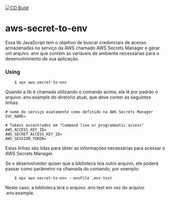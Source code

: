 [![CD Build](https://github.com/jhomarolo/aws-secret-to-env/actions/workflows/cd.yml/badge.svg?branch=main)](https://github.com/jhomarolo/aws-secret-to-env/actions/workflows/cd.yml)

# aws-secret-to-env

Essa lib JavaScript tem o objetivo de buscar credenciais de acesso armazenadas no serviço da AWS chamado AWS Secrets Manager e gerar um arquivo .env que contém as variáveis de ambiente necessárias para o desenvolvimento de sua aplicação.

### Using

```
    $ npx aws-secret-to-env
```

Quando a lib é chamada utilizando o comando acima, ela lê por padrão o arquivo .env.example do diretório atual, que deve conter as seguintes linhas:

```env
# nome do serviço exatamente como definido na AWS Secrets Manager
SVC_NAME=

# Tokens encontrados em "Command line or programmatic access"
AWS_ACCESS_KEY_ID=
AWS_SECRET_ACCESS_KEY_ID=
AWS_SESSION_TOKEN=
```

Estas linhas são lidas para obter as informações necessárias para acessar o AWS Secrets Manager.

Se o desenvolvedor quiser que a biblioteca leia outro arquivo, ele poderá passar como parâmetro na chamada do comando, por exemplo:

```
    $ npx aws-secret-to-env --envFile .env.test
```

Neste caso, a biblioteca lerá o arquivo .env.test em vez do arquivo .env.example.
